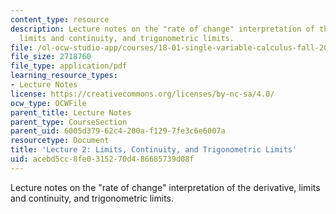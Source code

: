 ```yaml
---
content_type: resource
description: Lecture notes on the "rate of change" interpretation of the derivative,
  limits and continuity, and trigonometric limits.
file: /ol-ocw-studio-app/courses/18-01-single-variable-calculus-fall-2006/acebd5cc8fe0315270d486685739d08f_lec2.pdf
file_size: 2718760
file_type: application/pdf
learning_resource_types:
- Lecture Notes
license: https://creativecommons.org/licenses/by-nc-sa/4.0/
ocw_type: OCWFile
parent_title: Lecture Notes
parent_type: CourseSection
parent_uid: 6005d379-62c4-200a-f129-7fe3c6e6007a
resourcetype: Document
title: 'Lecture 2: Limits, Continuity, and Trigonometric Limits'
uid: acebd5cc-8fe0-3152-70d4-86685739d08f
---
```

Lecture notes on the "rate of change" interpretation of the derivative, limits and continuity, and trigonometric limits.